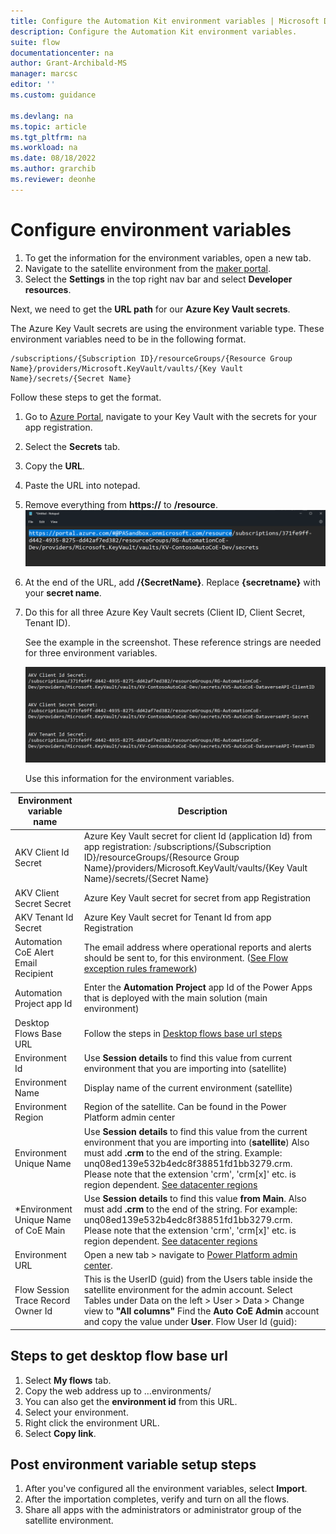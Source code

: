 ```yaml
---
title: Configure the Automation Kit environment variables | Microsoft Docs
description: Configure the Automation Kit environment variables.
suite: flow
documentationcenter: na
author: Grant-Archibald-MS
manager: marcsc
editor: ''
ms.custom: guidance

ms.devlang: na
ms.topic: article
ms.tgt_pltfrm: na
ms.workload: na
ms.date: 08/18/2022
ms.author: grarchib
ms.reviewer: deonhe
---
```


# Configure environment variables

1. To get the information for the environment variables, open a new tab.
2. Navigate to the satellite environment from the [maker portal](https://make.powerapps.com).
3. Select the **Settings** in the top right nav bar and select **Developer resources**.
<!-- There is a missing step here. WHat do I get from the Developer Resources panel?-->

Next, we need to get the **URL path** for our **Azure Key Vault secrets**.

The Azure Key Vault secrets are using the environment variable type. These environment variables need to be in the following format.
  
   ```azurecli
   /subscriptions/{Subscription ID}/resourceGroups/{Resource Group Name}/providers/Microsoft.KeyVault/vaults/{Key Vault Name}/secrets/{Secret Name}
   ```

Follow these steps to get the format.

1. Go to [Azure Portal](https://portal.azure.com/home), navigate to your Key Vault with the secrets for your app registration.<!--Needs a link for app registration?; the existing link didn't exist-->
1. Select the **Secrets** tab.
1. Copy the **URL**.
1. Paste the URL into notepad.
1. Remove everything from **https://** to **/resource**.
![A screenshot that displays the the parts of the URL to remove](../media/de7d37307607c10210a3d198898d1f40.png)

1. At the end of the URL, add **/{SecretName}**. Replace **{secretname}** with your **secret name**.

1. Do this for all three Azure Key Vault secrets (Client ID, Client Secret, Tenant ID).

    See the example in the screenshot. These reference strings are needed for three environment variables.

   ![A screenshot that displays the environment variables](../media/247d5b62089b726962d20f94ae46e062.png)

   Use this information for the environment variables.

| **Environment variable name**         | **Description**                                                                                                                                                                                                                                                                                 |
|---------------------------------------|-------------------------------------------------------------------------------------------------------------------------------------------------------------------------------------------------------------------------------------------------------------------------------------------------|
| AKV Client Id Secret                  | Azure Key Vault secret for client Id (application Id) from app registration: /subscriptions/{Subscription ID}/resourceGroups/{Resource Group Name}/providers/Microsoft.KeyVault/vaults/{Key Vault Name}/secrets/{Secret Name}                                                                   |
| AKV Client Secret Secret              | Azure Key Vault secret for secret from app Registration                                                                                                                                                                                                                                         |
| AKV Tenant Id Secret                  | Azure Key Vault secret for Tenant Id from app Registration                                                                                                                                                                                                                                      |
| Automation CoE Alert Email Recipient  | The email address where operational reports and alerts should be sent to, for this environment. ([See Flow exception rules framework](../exception-rules-framework.md#flow-exception-rules-framework))                                                                                                                            |
| Automation Project app Id             | Enter the **Automation Project** app Id of the Power Apps that is deployed with the main solution (main environment)                                                                                                                                                                            |
| Desktop Flows Base URL                | Follow the steps in [Desktop flows base url steps](#steps-to-get-desktop-flow-base-url)                                                                                                                     |
| Environment Id                        | Use **Session details** to find this value from current environment that you are importing into (satellite)                                                                                                                                                                                     |
| Environment Name                      | Display name of the current environment (satellite)                                                                                                                                                                                                                                             |
| Environment Region                    | Region of the satellite. Can be found in the Power Platform admin center                                                                                                                                                                                                                        |
| Environment Unique Name               | Use **Session details** to find this value from the current environment that you are importing into (**satellite**) Also must add **.crm** to the end of the string. Example: unq08ed139e532b4edc8f38851fd1bb3279.crm. Please note that the extension 'crm', 'crm[x]' etc. is region dependent. [See datacenter regions](/power-platform/admin/new-datacenter-regions)  |
| \*Environment Unique Name of CoE Main | Use **Session details** to find this value **from Main**. Also must add **.crm** to the end of the string. For example: unq08ed139e532b4edc8f38851fd1bb3279.crm. Please note that the extension 'crm', 'crm[x]' etc. is region dependent. [See datacenter regions](/power-platform/admin/new-datacenter-regions)                                                                                                                                                                                                                          |
| Environment URL                       | Open a new tab > navigate to [Power Platform admin center](https://microsoft.sharepoint.com/teams/AutomationCOE/Shared%20Documents/General/Releases/PAD%20DLP%20Impact%20Analysis/Docs/aka.ms/ppac).                                                                                            |
| Flow Session Trace Record Owner Id    | This is the UserID (guid) from the Users table inside the satellite environment for the admin account. Select Tables under Data on the left > User > Data > Change view to **"All columns"** Find the **Auto CoE Admin** account and copy the value under **User**. Flow User Id (guid):        |


## Steps to get desktop flow base url

1. Select **My flows** tab.
1. Copy the web address up to …environments/
1. You can also get the **environment id** from this URL.
1. Select your environment.
1. Right click the environment URL.
1. Select **Copy link**.

## Post environment variable setup steps

1. After you've configured all the environment variables, select **Import**.
1. After the importation completes, verify and turn on all the flows.
1. Share all apps with the administrators or administrator group of the satellite environment.
